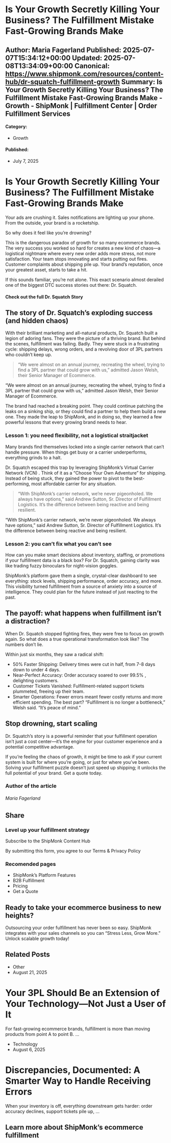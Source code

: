 # Is Your Growth Secretly Killing Your Business? The Fulfillment Mistake Fast-Growing Brands Make

**Author:** Maria Fagerland
**Published:** 2025-07-07T15:34:12+00:00
**Updated:** 2025-07-08T13:34:09+00:00
**Canonical:** https://www.shipmonk.com/resources/content-hub/dr-squatch-fulfillment-growth
**Summary:** Is Your Growth Secretly Killing Your Business? The Fulfillment Mistake Fast-Growing Brands Make - Growth - ShipMonk | Fulfillment Center | Order Fulfillment Services
---

#### Category:

- Growth
#### Published:

- July 7, 2025
# Is Your Growth Secretly Killing Your Business? The Fulfillment Mistake Fast-Growing Brands Make

Your ads are crushing it. Sales notifications are lighting up your phone. From the outside, your brand is a rocketship.

So why does it feel like you’re drowning?

This is the dangerous paradox of growth for so many ecommerce brands. The very success you worked so hard for creates a new kind of chaos—a logistical nightmare where every new order adds more stress, not more satisfaction. Your team stops innovating and starts putting out fires. Customer complaints about shipping pile up. Your brand’s reputation, once your greatest asset, starts to take a hit.

If this sounds familiar, you’re not alone. This exact scenario almost derailed one of the biggest DTC success stories out there: Dr. Squatch.

#### Check out the full Dr. Squatch Story

## The story of Dr. Squatch’s exploding success (and hidden chaos)

With their brilliant marketing and all-natural products, Dr. Squatch built a legion of adoring fans. They were the picture of a thriving brand. But behind the scenes, fulfillment was failing. Badly. They were stuck in a frustrating cycle: shipping delays, wrong orders, and a revolving door of 3PL partners who couldn’t keep up.

> “We were almost on an annual journey, recreating the wheel, trying to find a 3PL partner that could grow with us,” admitted Jason Welsh, their Senior Manager of Ecommerce.

“We were almost on an annual journey, recreating the wheel, trying to find a 3PL partner that could grow with us,” admitted Jason Welsh, their Senior Manager of Ecommerce.

The brand had reached a breaking point. They could continue patching the leaks on a sinking ship, or they could find a partner to help them build a new one. They made the leap to ShipMonk, and in doing so, they learned a few powerful lessons that every growing brand needs to hear.

### Lesson 1: you need flexibility, not a logistical straitjacket

Many brands find themselves locked into a single carrier network that can’t handle pressure. When things get busy or a carrier underperforms, everything grinds to a halt.

Dr. Squatch escaped this trap by leveraging ShipMonk’s Virtual Carrier Network (VCN) . Think of it as a “Choose Your Own Adventure” for shipping. Instead of being stuck, they gained the power to pivot to the best-performing, most affordable carrier for any situation.

> “With ShipMonk’s carrier network, we’re never pigeonholed. We always have options,” said Andrew Sutton, Sr. Director of Fulfillment Logistics. It’s the difference between being reactive and being resilient.

“With ShipMonk’s carrier network, we’re never pigeonholed. We always have options,” said Andrew Sutton, Sr. Director of Fulfillment Logistics. It’s the difference between being reactive and being resilient.

### Lesson 2: you can’t fix what you can’t see

How can you make smart decisions about inventory, staffing, or promotions if your fulfillment data is a black box? For Dr. Squatch, gaining clarity was like trading fuzzy binoculars for night-vision goggles.

ShipMonk’s platform gave them a single, crystal-clear dashboard to see everything: stock levels, shipping performance, order accuracy, and more. This visibility turned fulfillment from a source of anxiety into a source of intelligence. They could plan for the future instead of just reacting to the past.

## The payoff: what happens when fulfillment isn’t a distraction?

When Dr. Squatch stopped fighting fires, they were free to focus on growth again. So what does a true operational transformation look like? The numbers don’t lie.

Within just six months, they saw a radical shift:

- 50% Faster Shipping: Delivery times were cut in half, from 7-8 days down to under 4 days.
- Near-Perfect Accuracy: Order accuracy soared to over 99.5% , delighting customers.
- Customer Tickets Vanished: Fulfillment-related support tickets plummeted, freeing up their team.
- Smarter Operations: Fewer errors meant fewer costly returns and more efficient spending.
The best part? “Fulfillment is no longer a bottleneck,” Welsh said. “It’s peace of mind.”

## Stop drowning, start scaling

Dr. Squatch’s story is a powerful reminder that your fulfillment operation isn’t just a cost center—it’s the engine for your customer experience and a potential competitive advantage.

If you’re feeling the chaos of growth, it might be time to ask if your current system is built for where you’re going, or just for where you’ve been. Solving your fulfillment puzzle doesn’t just speed up shipping; it unlocks the full potential of your brand. Get a quote today.

### Author of the article

###### Maria Fagerland

## Share

### Level up your fulfillment strategy

Subscribe to the ShipMonk Content Hub

By submitting this form, you agree to our Terms & Privacy Policy

### Recomended pages

- ShipMonk’s Platform Features
- B2B Fulfillment
- Pricing
- Get a Quote
## Ready to take your ecommerce business to new heights?

Outsourcing your order fulfillment has never been so easy. ShipMonk integrates with your sales channels so you can “Stress Less, Grow More.” Unlock scalable growth today!

## Related Posts

- Other
- August 21, 2025
# Your 3PL Should Be an Extension of Your Technology—Not Just a User of It

For fast-growing ecommerce brands, fulfillment is more than moving products from point A to point B. ...

- Technology
- August 6, 2025
# Discrepancies, Documented: A Smarter Way to Handle Receiving Errors

When your inventory is off, everything downstream gets harder: order accuracy declines, support tickets pile up, ...

## Learn more about ShipMonk’s ecommerce fulfillment
